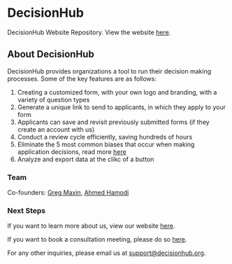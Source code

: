 # DecisionHub

DecisionHub Website Repository. View the website [here](https://decisionhub.org/).

## About DecisionHub

DecisionHub provides organizations a tool to run their decision making processes. Some of the key features are as follows:

1. Creating a customized form, with your own logo and branding, with a variety of question types
2. Generate a unique link to send to applicants, in which they apply to your form
3. Applicants can save and revisit previously submitted forms (if they create an account with us)
4. Conduct a review cycle efficiently, saving hundreds of hours
5. Eliminate the 5 most common biases that occur when making application decisions, read more [here](https://decisionhub.medium.com/5-biases-organizations-are-guilty-of-when-making-application-decisions-23dc183bee5b)
6. Analyze and export data at the clikc of a button

### Team

Co-founders: [Greg Maxin](https://github.com/GodGreg), [Ahmed Hamodi](https://github.com/ahmedhamodi)

### Next Steps

If you want to learn more about us, view our website [here](https://decisionhub.org/).

If you want to book a consultation meeting, please do so [here](https://calendly.com/decisionhub).

For any other inquiries, please email us at [support@decisionhub.org](mailto:support@decisionhub.org).

